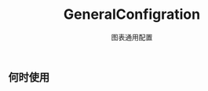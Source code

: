 ﻿---
category: Charts
type: 图表
title: GeneralConfigration
subtitle: 图表通用配置
cols: 1
cover:
---

## 何时使用
